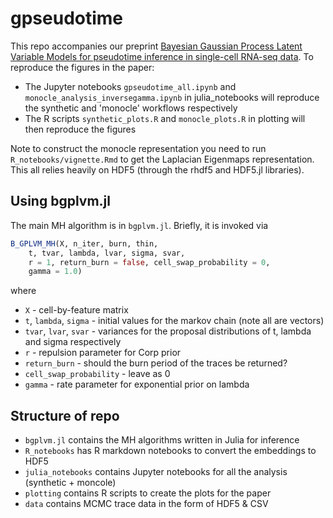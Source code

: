 # gpseudotime

This repo accompanies our preprint [Bayesian Gaussian Process Latent Variable Models for pseudotime inference in single-cell RNA-seq data](http://biorxiv.org/content/early/2015/09/15/026872). To reproduce the figures in the paper:
* The Jupyter notebooks `gpseudotime_all.ipynb` and `monocle_analysis_inversegamma.ipynb` in julia_notebooks will reproduce the synthetic and 'monocle' workflows respectively
* The R scripts `synthetic_plots.R` and `monocle_plots.R` in plotting will then reproduce the figures

Note to construct the monocle representation you need to run `R_notebooks/vignette.Rmd` to get the Laplacian Eigenmaps representation. This all relies heavily on HDF5 (through the rhdf5 and HDF5.jl libraries).

## Using bgplvm.jl

The main MH algorithm is in `bgplvm.jl`. Briefly, it is invoked via
```julia
B_GPLVM_MH(X, n_iter, burn, thin, 
    t, tvar, lambda, lvar, sigma, svar, 
    r = 1, return_burn = false, cell_swap_probability = 0,
    gamma = 1.0)
```
where
* `X` - cell-by-feature matrix
* `t`, `lambda`, `sigma` - initial values for the markov chain (note all are vectors)
* `tvar`, `lvar`, `svar` - variances for the proposal distributions of t, lambda and sigma respectively
* `r` - repulsion parameter for Corp prior
* `return_burn` - should the burn period of the traces be returned?
* `cell_swap_probability` - leave as 0
* `gamma` - rate parameter for exponential prior on lambda


## Structure of repo

* `bgplvm.jl` contains the MH algorithms written in Julia for inference
* `R_notebooks` has R markdown notebooks to convert the embeddings to HDF5
* `julia_notebooks` contains Jupyter notebooks for all the analysis (synthetic + moncole)
* `plotting` contains R scripts to create the plots for the paper
* `data` contains MCMC trace data in the form of HDF5 & CSV